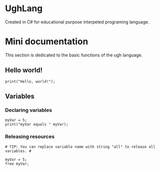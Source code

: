 # UghLang
Created in C# for educational purpose interpeted programing language.

# Mini documentation
This section is dedicated to the basic functions of the ugh language.

## Hello world!
```ugh
print("Hello, world!");
```

## Variables
### Declaring variables
```ugh
myVar = 5;
print("myVar equals " myVar);
```
### Releasing resources
```ugh
# TIP: You can replace variable name with string "all" to release all variables. #

myVar = 5;
free myVar;
```
